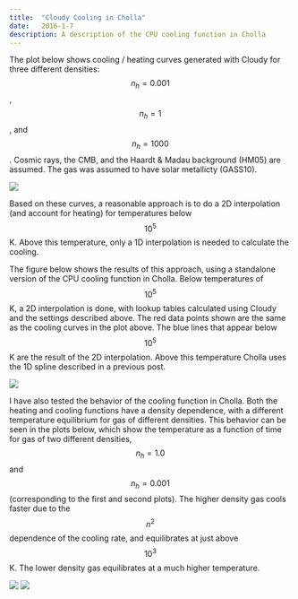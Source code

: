 ```yaml
---
title:  "Cloudy Cooling in Cholla"
date:   2016-1-7
description: A description of the CPU cooling function in Cholla 
---
```


The plot below shows cooling / heating curves generated with
Cloudy for three different densities: $$n_h = 0.001$$, $$n_h = 1$$, and $$n_h = 1000$$.
Cosmic rays, the CMB, and the Haardt & Madau background (HM05)
are assumed. The gas was assumed to have solar metallicty (GASS10).

<img src="{{ site.url }}assets/images/coolingcurve_HM_PIE.png">

Based on these curves, a reasonable approach is to do a 2D interpolation (and account
for heating) for temperatures below $$10^{5}$$ K. Above this temperature, only a 1D
interpolation is needed to calculate the cooling.

The figure below shows the results of this approach, using a standalone version of
the CPU cooling function in Cholla. Below temperatures of $$10^5$$ K, a 2D interpolation 
is done, with lookup tables
calculated using Cloudy and the settings described above. The red data points shown are the same as
the cooling curves in the plot above. The blue lines that appear below $$10^5$$ K are 
the result of the 2D interpolation. Above this temperature Cholla uses the 1D spline described
in a previous post.

<img src="{{ site.url }}assets/images/spline2d_coolingcurve.png">


I have also tested the behavior of the cooling function in Cholla. Both the heating and cooling functions 
have a density dependence, with a different temperature equilibrium for gas of different densities. This 
behavior can be seen in the plots below, which show the temperature as a function of time for gas of 
two different densities, $$n_h = 1.0$$ and $$n_h = 0.001$$ (corresponding to the first and second plots).
The higher density gas cools faster due to the $$n^2$$ dependence of the cooling rate, and equilibrates at 
just above $$10^3$$ K. The lower density gas equilibrates at a much higher temperature.

<img src="{{ site.url }}assets/images/cooling_n0.png">
<img src="{{ site.url }}assets/images/cooling_nm3.png">

